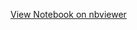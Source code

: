 [View Notebook on nbviewer](https://nbviewer.org/github/mahima-bhandari/World-Power-Consumption-Data-Analysis/blob/main/2014_World_Power_Consumption%20Analysis.ipynb)
